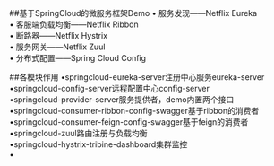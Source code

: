 ##基于SpringCloud的微服务框架Demo
• 服务发现——Netflix Eureka  
• 客服端负载均衡——Netflix Ribbon  
• 断路器——Netflix Hystrix  
• 服务网关——Netflix Zuul  
• 分布式配置——Spring Cloud Config


##各模块作用
•springcloud-eureka-server注册中心服务eureka-server   
•springcloud-config-server远程配置中心config-server   
•springcloud-provider-server服务提供者，demo内置两个接口   
•springcloud-consumer-ribbon-config-swagger基于ribbon的消费者   
•springcloud-consumer-feign-config-swagger基于feign的消费者 
•springcloud-zuul路由注册与负载均衡   
•springcloud-hystrix-tribine-dashboard集群监控   
•    